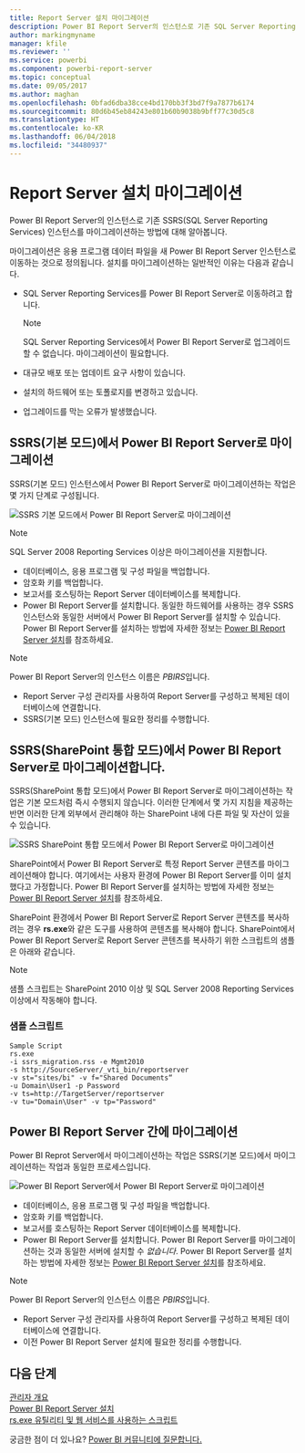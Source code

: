 ```yaml
---
title: Report Server 설치 마이그레이션
description: Power BI Report Server의 인스턴스로 기존 SQL Server Reporting Services 인스턴스를 마이그레이션하는 방법에 대해 알아봅니다.
author: markingmyname
manager: kfile
ms.reviewer: ''
ms.service: powerbi
ms.component: powerbi-report-server
ms.topic: conceptual
ms.date: 09/05/2017
ms.author: maghan
ms.openlocfilehash: 0bfad6dba38cce4bd170bb3f3bd7f9a7877b6174
ms.sourcegitcommit: 80d6b45eb84243e801b60b9038b9bff77c30d5c8
ms.translationtype: HT
ms.contentlocale: ko-KR
ms.lasthandoff: 06/04/2018
ms.locfileid: "34480937"
---
```

# <a name="migrate-a-report-server-installation"></a>Report Server 설치 마이그레이션
Power BI Report Server의 인스턴스로 기존 SSRS(SQL Server Reporting Services) 인스턴스를 마이그레이션하는 방법에 대해 알아봅니다.

마이그레이션은 응용 프로그램 데이터 파일을 새 Power BI Report Server 인스턴스로 이동하는 것으로 정의됩니다. 설치를 마이그레이션하는 일반적인 이유는 다음과 같습니다.

* SQL Server Reporting Services를 Power BI Report Server로 이동하려고 합니다.
  
  > [!NOTE]
  > SQL Server Reporting Services에서 Power BI Report Server로 업그레이드할 수 없습니다. 마이그레이션이 필요합니다.
  > 
  > 
* 대규모 배포 또는 업데이트 요구 사항이 있습니다.
* 설치의 하드웨어 또는 토폴로지를 변경하고 있습니다.
* 업그레이드를 막는 오류가 발생했습니다.

## <a name="migrating-to-power-bi-report-server-from-ssrs-native-mode"></a>SSRS(기본 모드)에서 Power BI Report Server로 마이그레이션
SSRS(기본 모드) 인스턴스에서 Power BI Report Server로 마이그레이션하는 작업은 몇 가지 단계로 구성됩니다.

![](media/migrate-report-server/migrate-from-ssrs-native.png "SSRS 기본 모드에서 Power BI Report Server로 마이그레이션")

> [!NOTE]
> SQL Server 2008 Reporting Services 이상은 마이그레이션을 지원합니다.
> 
> 

* 데이터베이스, 응용 프로그램 및 구성 파일을 백업합니다.
* 암호화 키를 백업합니다.
* 보고서를 호스팅하는 Report Server 데이터베이스를 복제합니다.
* Power BI Report Server를 설치합니다. 동일한 하드웨어를 사용하는 경우 SSRS 인스턴스와 동일한 서버에서 Power BI Report Server를 설치할 수 있습니다. Power BI Report Server를 설치하는 방법에 자세한 정보는 [Power BI Report Server 설치](install-report-server.md)를 참조하세요.

> [!NOTE]
> Power BI Report Server의 인스턴스 이름은 *PBIRS*입니다.
> 
> 

* Report Server 구성 관리자를 사용하여 Report Server를 구성하고 복제된 데이터베이스에 연결합니다.
* SSRS(기본 모드) 인스턴스에 필요한 정리를 수행합니다.

## <a name="migration-to-power-bi-report-server-from-ssrs-sharepoint-integrated-mode"></a>SSRS(SharePoint 통합 모드)에서 Power BI Report Server로 마이그레이션합니다.
SSRS(SharePoint 통합 모드)에서 Power BI Report Server로 마이그레이션하는 작업은 기본 모드처럼 즉시 수행되지 않습니다. 이러한 단계에서 몇 가지 지침을 제공하는 반면 이러한 단계 외부에서 관리해야 하는 SharePoint 내에 다른 파일 및 자산이 있을 수 있습니다.

![](media/migrate-report-server/migrate-from-ssrs-sharepoint.png "SSRS SharePoint 통합 모드에서 Power BI Report Server로 마이그레이션")

SharePoint에서 Power BI Report Server로 특정 Report Server 콘텐츠를 마이그레이션해야 합니다. 여기에서는 사용자 환경에 Power BI Report Server를 이미 설치했다고 가정합니다. Power BI Report Server를 설치하는 방법에 자세한 정보는 [Power BI Report Server 설치](install-report-server.md)를 참조하세요.

SharePoint 환경에서 Power BI Report Server로 Report Server 콘텐츠를 복사하려는 경우 **rs.exe**와 같은 도구를 사용하여 콘텐츠를 복사해야 합니다. SharePoint에서 Power BI Report Server로 Report Server 콘텐츠를 복사하기 위한 스크립트의 샘플은 아래와 같습니다.

> [!NOTE]
> 샘플 스크립트는 SharePoint 2010 이상 및 SQL Server 2008 Reporting Services 이상에서 작동해야 합니다.
> 
> 

### <a name="sample-script"></a>샘플 스크립트
```
Sample Script
rs.exe
-i ssrs_migration.rss -e Mgmt2010
-s http://SourceServer/_vti_bin/reportserver
-v st="sites/bi" -v f="Shared Documents“
-u Domain\User1 -p Password
-v ts=http://TargetServer/reportserver
-v tu="Domain\User" -v tp="Password"
```

## <a name="migrateing-from-one-power-bi-report-server-to-another"></a>Power BI Report Server 간에 마이그레이션
Power BI Reprot Server에서 마이그레이션하는 작업은 SSRS(기본 모드)에서 마이그레이션하는 작업과 동일한 프로세스입니다.

![](media/migrate-report-server/migrate-from-pbirs.png "Power BI Report Server에서 Power BI Report Server로 마이그레이션")

* 데이터베이스, 응용 프로그램 및 구성 파일을 백업합니다.
* 암호화 키를 백업합니다.
* 보고서를 호스팅하는 Report Server 데이터베이스를 복제합니다.
* Power BI Report Server를 설치합니다. Power BI Report Server를 마이그레이션하는 것과 동일한 서버에 설치할 수 *없습니다*. Power BI Report Server를 설치하는 방법에 자세한 정보는 [Power BI Report Server 설치](install-report-server.md)를 참조하세요.

> [!NOTE]
> Power BI Report Server의 인스턴스 이름은 *PBIRS*입니다.
> 
> 

* Report Server 구성 관리자를 사용하여 Report Server를 구성하고 복제된 데이터베이스에 연결합니다.
* 이전 Power BI Report Server 설치에 필요한 정리를 수행합니다.

## <a name="next-steps"></a>다음 단계
[관리자 개요](admin-handbook-overview.md)  
[Power BI Report Server 설치](install-report-server.md)  
[rs.exe 유틸리티 및 웹 서비스를 사용하는 스크립트](https://docs.microsoft.com/sql/reporting-services/tools/script-with-the-rs-exe-utility-and-the-web-service)

궁금한 점이 더 있나요? [Power BI 커뮤니티에 질문합니다.](https://community.powerbi.com/)

